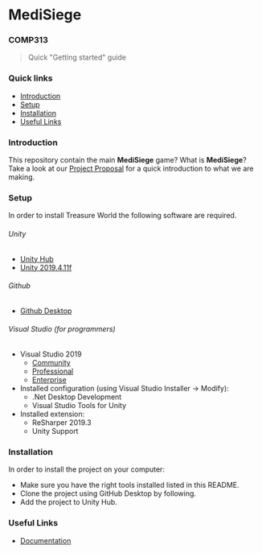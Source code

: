 # MediSiege
### COMP313

> Quick "Getting started" guide

### Quick links
 - [Introduction](#introduction)
 - [Setup](#setup)
 - [Installation](#installation)
 - [Useful Links](#useful-links)

### Introduction
This repository contain the main **MediSiege** game? What is **MediSiege**? Take a look at our [Project Proposal](https://drive.google.com/drive/folders/1eUYfmzv3omPL_pIO08Y0UQAIX2RQ2bEP) for a quick introduction to what we are making.

### Setup
In order to install Treasure World the following software are required.

###### Unity
 - [Unity Hub](https://public-cdn.cloud.unity3d.com/hub/prod/UnityHubSetup.exe)
 - [Unity 2019.4.11f](https://unity3d.com/get-unity/download/archive)

###### Github
 - [Github Desktop](https://desktop.github.com/)

###### Visual Studio (for programmers)
 - Visual Studio 2019
   - [Community](https://visualstudio.microsoft.com/thank-you-downloading-visual-studio/?sku=Community&rel=16)
   - [Professional](https://visualstudio.microsoft.com/thank-you-downloading-visual-studio/?sku=Professional&rel=16)
   - [Enterprise](https://visualstudio.microsoft.com/thank-you-downloading-visual-studio/?sku=Enterprise&rel=16)
 - Installed configuration (using Visual Studio Installer → Modify):
   - .Net Desktop Development
   - Visual Studio Tools for Unity
 - Installed extension:
   - ReSharper 2019.3
   - Unity Support

### Installation
In order to install the project on your computer:
 - Make sure you have the right tools installed listed in this README.
 - Clone the project using GitHub Desktop by following.
 - Add the project to Unity Hub.

### Useful Links
 - [Documentation](https://drive.google.com/drive/folders/1eUYfmzv3omPL_pIO08Y0UQAIX2RQ2bEP)
